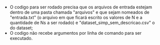 - O codigo para ser rodado precisa que os arquivos de entrada estejam dentro de uma pasta chamada "arquivos" e que sejam nomeados de "entrada.txt" (o arquivo em que ficará escrito os valores de N e a quantidade de Ns a ser rodado) e "dataset_simp_sem_descricao.csv" o do dataset;
- O codigo não recebe argumentos por linha de comando para ser executado.
